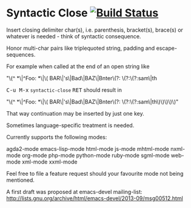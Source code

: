 Syntactic Close [![Build Status](https://travis-ci.org/emacs-berlin/syntactic-close.svg?branch=master)](https://travis-ci.org/emacs-berlin/syntactic-close)
===

Insert closing delimiter char(s), i.e. parenthesis, bracket(s), brace(s) or
whatever is needed - think of syntactic consequence.

Honor multi-char pairs like triplequoted string, padding and
escape-sequences.

For example when called at the end of an open string like

"\\(^ *\\|^Foo: *\\|\\( BAR\\|'s\\|Bad\\|BAZ\\|Bnter\\(?: \\(?:\\(?:sam\\|th

<kbd>C-u M-x</kbd> `syntactic-close` <kbd>RET</kbd> should result in

"\\(^ *\\|^Foo: *\\|\\( BAR\\|'s\\|Bad\\|BAZ\\|Bnter\\(?: \\(?:\\(?:sam\\|th\\)\\)\\)\\)\\)"

That way continuation may be inserted by just one key.

Sometimes language-specific treatment is needed. 

Currently supports the following modes: 

agda2-mode
emacs-lisp-mode 
html-mode 
js-mode 
mhtml-mode 
nxml-mode 
org-mode 
php-mode 
python-mode 
ruby-mode 
sgml-mode 
web-mode 
xml-mode 
xxml-mode

Feel free to file a feature request should your favourite mode not
being mentioned.

A first draft was proposed at emacs-devel mailing-list: 
http://lists.gnu.org/archive/html/emacs-devel/2013-09/msg00512.html 
